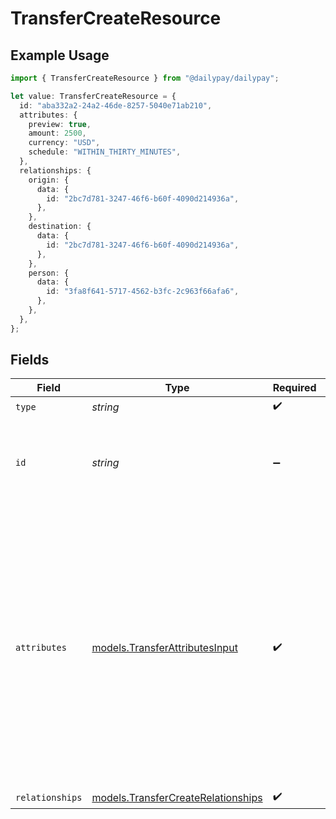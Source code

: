 # TransferCreateResource

## Example Usage

```typescript
import { TransferCreateResource } from "@dailypay/dailypay";

let value: TransferCreateResource = {
  id: "aba332a2-24a2-46de-8257-5040e71ab210",
  attributes: {
    preview: true,
    amount: 2500,
    currency: "USD",
    schedule: "WITHIN_THIRTY_MINUTES",
  },
  relationships: {
    origin: {
      data: {
        id: "2bc7d781-3247-46f6-b60f-4090d214936a",
      },
    },
    destination: {
      data: {
        id: "2bc7d781-3247-46f6-b60f-4090d214936a",
      },
    },
    person: {
      data: {
        id: "3fa8f641-5717-4562-b3fc-2c963f66afa6",
      },
    },
  },
};
```

## Fields

| Field                                                                                                                                                                                                                           | Type                                                                                                                                                                                                                            | Required                                                                                                                                                                                                                        | Description                                                                                                                                                                                                                     | Example                                                                                                                                                                                                                         |
| ------------------------------------------------------------------------------------------------------------------------------------------------------------------------------------------------------------------------------- | ------------------------------------------------------------------------------------------------------------------------------------------------------------------------------------------------------------------------------- | ------------------------------------------------------------------------------------------------------------------------------------------------------------------------------------------------------------------------------- | ------------------------------------------------------------------------------------------------------------------------------------------------------------------------------------------------------------------------------- | ------------------------------------------------------------------------------------------------------------------------------------------------------------------------------------------------------------------------------- |
| `type`                                                                                                                                                                                                                          | *string*                                                                                                                                                                                                                        | :heavy_check_mark:                                                                                                                                                                                                              | N/A                                                                                                                                                                                                                             |                                                                                                                                                                                                                                 |
| `id`                                                                                                                                                                                                                            | *string*                                                                                                                                                                                                                        | :heavy_minus_sign:                                                                                                                                                                                                              | The unique identifier of the transfer. Any UUID version is valid, lower-cased.                                                                                                                                                  | aba332a2-24a2-46de-8257-5040e71ab210                                                                                                                                                                                            |
| `attributes`                                                                                                                                                                                                                    | [models.TransferAttributesInput](../models/transferattributesinput.md)                                                                                                                                                          | :heavy_check_mark:                                                                                                                                                                                                              | An object representing a transfer of money from one account to another. <br/>Created when a person takes an advance against a future paycheck, or on a daily basis <br/>when we update estimated earnings based on current employment.<br/> |                                                                                                                                                                                                                                 |
| `relationships`                                                                                                                                                                                                                 | [models.TransferCreateRelationships](../models/transfercreaterelationships.md)                                                                                                                                                  | :heavy_check_mark:                                                                                                                                                                                                              | N/A                                                                                                                                                                                                                             |                                                                                                                                                                                                                                 |